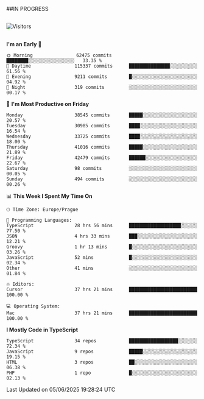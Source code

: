 ##IN PROGRESS
##
![Visitors](https://komarev.com/ghpvc/?username=petrbui&style=for-the-badge&label=Visitors+👀)



##
<!--
[![My GitHub stats](https://github-readme-stats.vercel.app/api?username=petrbui&theme=github_dark)](https://github.com/anuraghazra/github-readme-stats)

[![My wakatime stats](https://github-readme-stats.vercel.app/api/wakatime?username=petrbui&theme=github_dark)](https://github.com/anuraghazra/github-readme-stats)
-->
<!--START_SECTION:waka-->
**I'm an Early 🐤** 

```text
🌞 Morning                62475 commits       ████████░░░░░░░░░░░░░░░░░   33.35 % 
🌆 Daytime                115337 commits      ███████████████░░░░░░░░░░   61.56 % 
🌃 Evening                9211 commits        █░░░░░░░░░░░░░░░░░░░░░░░░   04.92 % 
🌙 Night                  319 commits         ░░░░░░░░░░░░░░░░░░░░░░░░░   00.17 % 
```
📅 **I'm Most Productive on Friday** 

```text
Monday                   38545 commits       █████░░░░░░░░░░░░░░░░░░░░   20.57 % 
Tuesday                  30985 commits       ████░░░░░░░░░░░░░░░░░░░░░   16.54 % 
Wednesday                33725 commits       ████░░░░░░░░░░░░░░░░░░░░░   18.00 % 
Thursday                 41016 commits       █████░░░░░░░░░░░░░░░░░░░░   21.89 % 
Friday                   42479 commits       ██████░░░░░░░░░░░░░░░░░░░   22.67 % 
Saturday                 98 commits          ░░░░░░░░░░░░░░░░░░░░░░░░░   00.05 % 
Sunday                   494 commits         ░░░░░░░░░░░░░░░░░░░░░░░░░   00.26 % 
```


📊 **This Week I Spent My Time On** 

```text
🕑︎ Time Zone: Europe/Prague

💬 Programming Languages: 
TypeScript               28 hrs 56 mins      ███████████████████░░░░░░   77.50 % 
JSON                     4 hrs 33 mins       ███░░░░░░░░░░░░░░░░░░░░░░   12.21 % 
Groovy                   1 hr 13 mins        █░░░░░░░░░░░░░░░░░░░░░░░░   03.26 % 
JavaScript               52 mins             █░░░░░░░░░░░░░░░░░░░░░░░░   02.34 % 
Other                    41 mins             ░░░░░░░░░░░░░░░░░░░░░░░░░   01.84 % 

🔥 Editors: 
Cursor                   37 hrs 21 mins      █████████████████████████   100.00 % 

💻 Operating System: 
Mac                      37 hrs 21 mins      █████████████████████████   100.00 % 
```

**I Mostly Code in TypeScript** 

```text
TypeScript               34 repos            ██████████████████░░░░░░░   72.34 % 
JavaScript               9 repos             █████░░░░░░░░░░░░░░░░░░░░   19.15 % 
HTML                     3 repos             ██░░░░░░░░░░░░░░░░░░░░░░░   06.38 % 
PHP                      1 repo              █░░░░░░░░░░░░░░░░░░░░░░░░   02.13 % 
```




 Last Updated on 05/06/2025 19:28:24 UTC
<!--END_SECTION:waka-->
